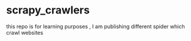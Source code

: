 # scrapy_crawlers
this repo is for learning purposes , I am publishing different spider which crawl  websites 
